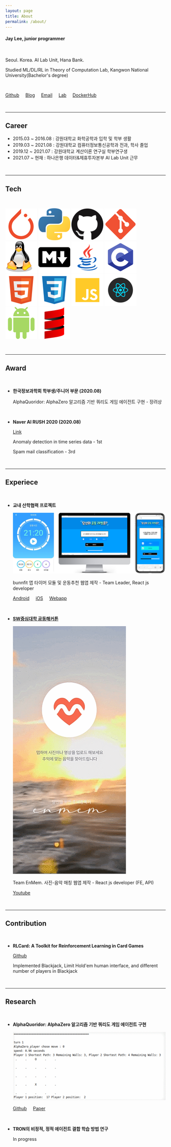 ```yaml
---
layout: page
title: About
permalink: /about/
---
```



#### Jay Lee, junior programmer

<br/>

Seoul. Korea. AI Lab Unit, Hana Bank.

Studied ML/DL/RL in Theory of Computation Lab, Kangwon National University(Bachelor's degree)

<br/>

  [Github](https://github.com/Clarit7) &nbsp; &nbsp; [Blog](https://clarit7.github.io) &nbsp; &nbsp; [Email](mailto:intelleej@gmail.com) &nbsp; &nbsp; [Lab](https://narame7.github.io/) &nbsp; &nbsp; [DockerHub](https://hub.docker.com/u/clarit7)

<br/>

***

## Career

* 2015.03 ~ 2016.08 : 강원대학교 화학공학과 입학 및 학부 생활
* 2019.03 ~ 2021.08 : 강원대학교 컴퓨터정보통신공학과 전과, 학사 졸업
* 2019.12 ~ 2021.07 : 강원대학교 계산이론 연구실 학부연구생
* 2021.07 ~ 현재 : 하나은행 데이터&제휴투자본부 AI Lab Unit 근무

<br/>

***

## Tech

<br/>

![pytorch](./images/about/pytorch.png) ![python](./images/about/python.png) ![github](./images/about/github.png) ![git](./images/about/git.png) ![linux](./images/about/linux.png) ![markdown](./images/about/iconfinder_markdown_298823.png) ![java](./images/about/java.png) ![clang](./images/about/clang.png) ![html](./images/about/html.png) ![css](./images/about/css.png) ![js](./images/about/js.png) ![react](./images/about/react.png) ![android](./images/about/android.png) ![scala](./images/about/scala.png)

<br/>

***

## Award

<br/>

* **한국정보과학회 학부생/주니어 부문 (2020.08)**

  AlphaQuoridor: AlphaZero 알고리즘 기반 쿼리도 게임 에이전트 구현 - 장려상
  
<br/>
  
* **Naver AI RUSH 2020 (2020.08)**
  
  [Link](https://campaign.naver.com/airush/)
  
  Anomaly detection in time series data - 1st
  
  Spam mail classification - 3rd
  
<br/>

***

## Experiece

<br/>

* **교내 산학협력 프로젝트**
  
  ![/images/about/1.png](/images/about/1.png)
  
  bunnfit 앱 타이머 모듈 및 운동추천 웹앱 제작 - Team Leader, React js developer

  [Android](https://play.google.com/store/apps/details?id=com.bunnit.haja.android) &nbsp; &nbsp; [iOS](https://apps.apple.com/kr/app/%EB%B2%88%ED%95%8F-%EA%B8%B0%EB%A1%9D%EC%9D%B4-%EB%AA%B8%EC%9D%84-%EB%A7%8C%EB%93%A0%EB%8B%A4/id1503464984) &nbsp; &nbsp; [Webapp](https://poll.haja.life/)
  
<br/>

* [**SW중심대학 공동해커톤**](https://swhackathon.com/)

  ![/images/about/enmem.gif](/images/about/enmem.gif)
  
  Team EnMem. 사진-음악 매칭 웹앱 제작 - React js developer (FE, API)
  
  [Youtube](https://youtu.be/L_te34S3Zec)
  
<br/>

***

## Contribution

<br/>

* **RLCard: A Toolkit for Reinforcement Learning in Card Games**
  
  [Github](https://github.com/datamllab/rlcard)
  
  Implemented Blackjack, Limit Hold'em human interface, and different number of players in Blackjack

<br/>

***

## Research

<br/>

* **AlphaQuoridor: AlphaZero 알고리즘 기반 쿼리도 게임 에이전트 구현**

  ![quoridor](./images/about/quoridor.gif)

  [Github](https://github.com/Clarit7/AlphaZero_Quoridor) &nbsp; &nbsp; [Paper](https://www.dbpia.co.kr/Journal/articleDetail?nodeId=NODE09874821)

<br/>

* **TRON의 비정적, 정적 에이전트 결합 학습 방법 연구**

  In progress
